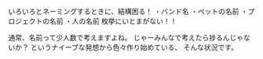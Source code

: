 
いろいろとネーミングするときに、結構困る！
・バンド名
・ペットの名前
・プロジェクトの名前
・人の名前
枚挙にいとまがない！！

通常、名前って少人数で考えますよね。
じゃーみんなで考えたら捗るんじゃないか？
というナイーブな発想から色々作り始めている、
そんな状況です。

